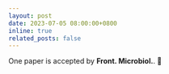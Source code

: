 ```yaml
---
layout: post
date: 2023-07-05 08:00:00+0800
inline: true
related_posts: false
---
```


One paper is accepted by **Front. Microbiol.**. 
:page_facing_up:
